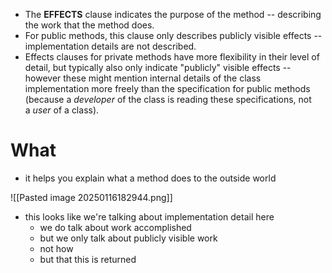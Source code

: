 - The **EFFECTS** clause indicates the purpose of the method -- describing the work that the method does.  
- For public methods, this clause only describes publicly visible effects -- implementation details are not described.
- Effects clauses for private methods have more flexibility in their level of detail, but typically also only indicate "publicly" visible effects -- however these might mention internal details of the class implementation more freely than the specification for public methods (because a _developer_ of the class is reading these specifications, not a _user_ of a class).

# What
- it helps you explain what a method does to the outside world

![[Pasted image 20250116182944.png]]
- this looks like we're talking about implementation detail here
	- we do talk about work accomplished
	- but we only talk about publicly visible work
	- not how
	- but that this is returned